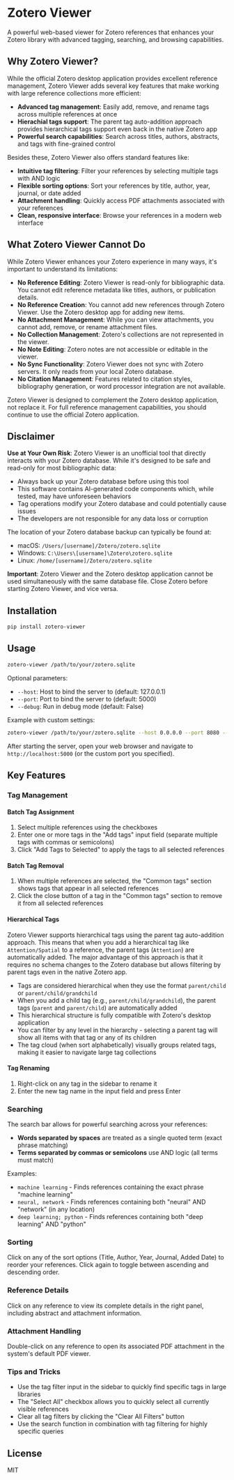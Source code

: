 # Zotero Viewer

A powerful web-based viewer for Zotero references that enhances your Zotero library with advanced tagging, searching, and browsing capabilities.

## Why Zotero Viewer?

While the official Zotero desktop application provides excellent reference management, Zotero Viewer adds several key features that make working with large reference collections more efficient:

- **Advanced tag management**: Easily add, remove, and rename tags across multiple references at once
- **Hierachial tags support**: The parent tag auto-addition approach provides hierarchical tags support even back in the native Zotero app
- **Powerful search capabilities**: Search across titles, authors, abstracts, and tags with fine-grained control

Besides these, Zotero Viewer also offers standard features like:

- **Intuitive tag filtering**: Filter your references by selecting multiple tags with AND logic
- **Flexible sorting options**: Sort your references by title, author, year, journal, or date added
- **Attachment handling**: Quickly access PDF attachments associated with your references
- **Clean, responsive interface**: Browse your references in a modern web interface

## What Zotero Viewer Cannot Do

While Zotero Viewer enhances your Zotero experience in many ways, it's important to understand its limitations:

- **No Reference Editing**: Zotero Viewer is read-only for bibliographic data. You cannot edit reference metadata like titles, authors, or publication details.
- **No Reference Creation**: You cannot add new references through Zotero Viewer. Use the Zotero desktop app for adding new items.
- **No Attachment Management**: While you can view attachments, you cannot add, remove, or rename attachment files.
- **No Collection Management**: Zotero's collections are not represented in the viewer.
- **No Note Editing**: Zotero notes are not accessible or editable in the viewer.
- **No Sync Functionality**: Zotero Viewer does not sync with Zotero servers. It only reads from your local Zotero database.
- **No Citation Management**: Features related to citation styles, bibliography generation, or word processor integration are not available.

Zotero Viewer is designed to complement the Zotero desktop application, not replace it. For full reference management capabilities, you should continue to use the official Zotero application.

## Disclaimer

**Use at Your Own Risk**: Zotero Viewer is an unofficial tool that directly interacts with your Zotero database. While it's designed to be safe and read-only for most bibliographic data:

- Always back up your Zotero database before using this tool
- This software contains AI-generated code components which, while tested, may have unforeseen behaviors
- Tag operations modify your Zotero database and could potentially cause issues
- The developers are not responsible for any data loss or corruption

The location of your Zotero database backup can typically be found at:
- macOS: `/Users/[username]/Zotero/zotero.sqlite`
- Windows: `C:\Users\[username]\Zotero\zotero.sqlite`
- Linux: `/home/[username]/Zotero/zotero.sqlite`

**Important**: Zotero Viewer and the Zotero desktop application cannot be used simultaneously with the same database file. Close Zotero before starting Zotero Viewer, and vice versa.

## Installation

```bash
pip install zotero-viewer
```

## Usage

```bash
zotero-viewer /path/to/your/zotero.sqlite
```

Optional parameters:
- `--host`: Host to bind the server to (default: 127.0.0.1)
- `--port`: Port to bind the server to (default: 5000)
- `--debug`: Run in debug mode (default: False)

Example with custom settings:
```bash
zotero-viewer /path/to/your/zotero.sqlite --host 0.0.0.0 --port 8080 --debug
```

After starting the server, open your web browser and navigate to `http://localhost:5000` (or the custom port you specified).

## Key Features

### Tag Management

#### Batch Tag Assignment

1. Select multiple references using the checkboxes
2. Enter one or more tags in the "Add tags" input field (separate multiple tags with commas or semicolons)
3. Click "Add Tags to Selected" to apply the tags to all selected references

#### Batch Tag Removal

1. When multiple references are selected, the "Common tags" section shows tags that appear in all selected references
2. Click the close button of a tag in the "Common tags" section to remove it from all selected references

#### Hierarchical Tags

Zotero Viewer supports hierarchical tags using the parent tag auto-addition approach. This means that when you add a hierarchical tag like `Attention/Spatial` to a reference, the parent tags (`Attention`) are automatically added. The major advantage of this approach is that it requires no schema changes to the Zotero database but allows filtering by parent tags even in the native Zotero app.

- Tags are considered hierarchical when they use the format `parent/child` or `parent/child/grandchild`
- When you add a child tag (e.g., `parent/child/grandchild`), the parent tags (`parent` and `parent/child`) are automatically added
- This hierarchical structure is fully compatible with Zotero's desktop application
- You can filter by any level in the hierarchy - selecting a parent tag will show all items with that tag or any of its children
- The tag cloud (when sort alphabetically) visually groups related tags, making it easier to navigate large tag collections

#### Tag Renaming

1. Right-click on any tag in the sidebar to rename it
2. Enter the new tag name in the input field and press Enter

### Searching

The search bar allows for powerful searching across your references:

- **Words separated by spaces** are treated as a single quoted term (exact phrase matching)
- **Terms separated by commas or semicolons** use AND logic (all terms must match)

Examples:
- `machine learning` - Finds references containing the exact phrase "machine learning"
- `neural, network` - Finds references containing both "neural" AND "network" (in any location)
- `deep learning; python` - Finds references containing both "deep learning" AND "python"

### Sorting

Click on any of the sort options (Title, Author, Year, Journal, Added Date) to reorder your references. Click again to toggle between ascending and descending order.

### Reference Details

Click on any reference to view its complete details in the right panel, including abstract and attachment information.

### Attachment Handling

Double-click on any reference to open its associated PDF attachment in the system's default PDF viewer.

### Tips and Tricks

- Use the tag filter input in the sidebar to quickly find specific tags in large libraries
- The "Select All" checkbox allows you to quickly select all currently visible references
- Clear all tag filters by clicking the "Clear All Filters" button
- Use the search function in combination with tag filtering for highly specific queries

## License

MIT